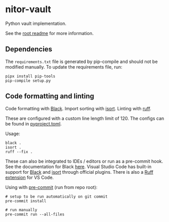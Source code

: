 # nitor-vault

Python vault implementation.

See the [root readme](../README.md) for more information.

## Dependencies

The `requirements.txt` file is generated by pip-compile and should not be modified manually.
To update the requirements file, run:

```shell
pipx install pip-tools
pip-compile setup.py
```

## Code formatting and linting

Code formatting with [Black](https://github.com/psf/black).
Import sorting with [isort](https://github.com/PyCQA/isort).
Linting with [ruff](https://github.com/charliermarsh/ruff).

These are configured with a custom line length limit of 120.
The configs can be found in [pyproject.toml](./pyproject.toml).

Usage:

```shell
black .
isort .
ruff --fix .
```

These can also be integrated to IDEs / editors or run as a pre-commit hook.
See the documentation for Black [here](https://black.readthedocs.io/en/stable/integrations/editors.html).
Visual Studio Code has built-in support for
[Black](https://marketplace.visualstudio.com/items?itemName=ms-python.black-formatter)
and
[isort](https://marketplace.visualstudio.com/items?itemName=ms-python.isort)
through official plugins.
There is also a [Ruff extension](https://github.com/charliermarsh/ruff-vscode) for VS Code.

Using with [pre-commit](https://pre-commit.com/) (run from repo root):

```shell
# setup to be run automatically on git commit
pre-commit install

# run manually
pre-commit run --all-files
```
